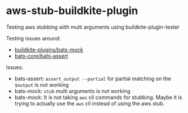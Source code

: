# aws-stub-buildkite-plugin
Testing aws stubbing with multi arguments using buildkite-plugin-tester

Testing issues around:
- [buildkite-plugins/bats-mock](https://github.com/buildkite-plugins/bats-mock)
- [bats-core/bats-assert](https://github.com/bats-core/bats-assert)

Issues:
- bats-assert: `assert_output --partial` for partial matching on the `$output` is not working
- bats-mock: `stub` multi arguments is not working
- bats-mock: It is not taking `aws` cli commands for stubbing. Maybe it is trying to actually use the `aws` cli instead of using the aws stub. 
